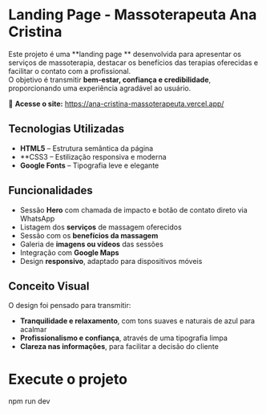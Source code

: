 #  Landing Page - Massoterapeuta Ana Cristina

Este projeto é uma **landing page ** desenvolvida para apresentar os serviços de massoterapia, destacar os benefícios das terapias oferecidas e facilitar o contato com a profissional.  
O objetivo é transmitir **bem-estar, confiança e credibilidade**, proporcionando uma experiência agradável ao usuário.


🔗 **Acesse o site:** https://ana-cristina-massoterapeuta.vercel.app/


##  Tecnologias Utilizadas

- **HTML5** – Estrutura semântica da página  
- **CSS3 – Estilização responsiva e moderna    
- **Google Fonts** – Tipografia leve e elegante  

##  Funcionalidades

- Sessão **Hero** com chamada de impacto e botão de contato direto via WhatsApp  
- Listagem dos **serviços** de massagem oferecidos  
- Sessão com os **benefícios da massagem**  
- Galeria de **imagens ou vídeos** das sessões     
- Integração com **Google Maps** 
- Design **responsivo**, adaptado para dispositivos móveis  


##  Conceito Visual

O design foi pensado para transmitir:
- **Tranquilidade e relaxamento**, com tons suaves e naturais de azul para acalmar
- **Profissionalismo e confiança**, através de uma tipografia limpa  
- **Clareza nas informações**, para facilitar a decisão do cliente  



# Execute o projeto
npm run dev
